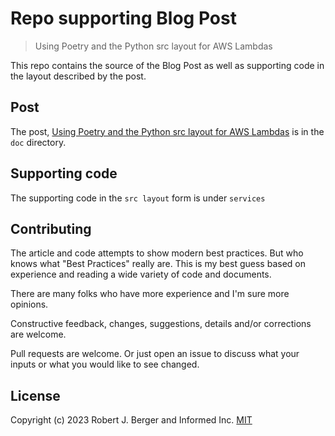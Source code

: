 # Repo supporting Blog Post  
> Using Poetry and the Python src layout for AWS Lambdas

This repo contains the source of the Blog Post as well as supporting code in the layout described by the post.

## Post

The post, [Using Poetry and the Python src layout for AWS Lambdas](doc/using_poetry_and_the_python_src_layout_for_aws_lambdas.md) is in the `doc` directory.

## Supporting code

The supporting code in the `src layout` form is under `services`

## Contributing

The article and code attempts to show modern best practices. But who knows what
"Best Practices" really are. This is my best guess based on experience and
reading a wide variety of code and documents.

There are many folks who have more experience and I'm sure more opinions.

Constructive feedback, changes, suggestions, details and/or corrections are
welcome.

Pull requests are welcome. Or just open an issue to discuss what your inputs or
what you would like to see changed.

## License
Copyright (c) 2023 Robert J. Berger and Informed Inc.
[MIT](https://choosealicense.com/licenses/mit/)
